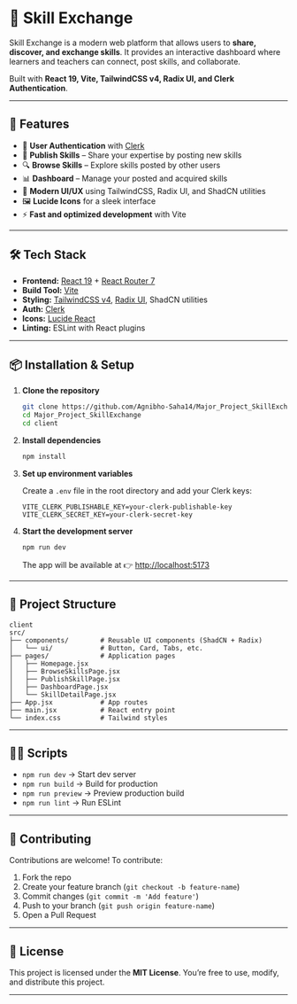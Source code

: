 
# 🌟 Skill Exchange

Skill Exchange is a modern web platform that allows users to **share, discover, and exchange skills**.
It provides an interactive dashboard where learners and teachers can connect, post skills, and collaborate.

Built with **React 19, Vite, TailwindCSS v4, Radix UI, and Clerk Authentication**.

---

## 🚀 Features

* 🔑 **User Authentication** with [Clerk](https://clerk.com)
* 📝 **Publish Skills** – Share your expertise by posting new skills
* 🔍 **Browse Skills** – Explore skills posted by other users
* 📊 **Dashboard** – Manage your posted and acquired skills
* 🎨 **Modern UI/UX** using TailwindCSS, Radix UI, and ShadCN utilities
* 🖼️ **Lucide Icons** for a sleek interface
* ⚡ **Fast and optimized development** with Vite

---

## 🛠️ Tech Stack

* **Frontend:** [React 19](https://react.dev/) + [React Router 7](https://reactrouter.com/)
* **Build Tool:** [Vite](https://vitejs.dev/)
* **Styling:** [TailwindCSS v4](https://tailwindcss.com/), [Radix UI](https://www.radix-ui.com/), ShadCN utilities
* **Auth:** [Clerk](https://clerk.com/)
* **Icons:** [Lucide React](https://lucide.dev/)
* **Linting:** ESLint with React plugins

---

## 📦 Installation & Setup

1. **Clone the repository**

   ```bash
   git clone https://github.com/Agnibho-Saha14/Major_Project_SkillExchange.git
   cd Major_Project_SkillExchange
   cd client
   ```

2. **Install dependencies**

   ```bash
   npm install
   ```

3. **Set up environment variables**

   Create a `.env` file in the root directory and add your Clerk keys:

   ```env
   VITE_CLERK_PUBLISHABLE_KEY=your-clerk-publishable-key
   VITE_CLERK_SECRET_KEY=your-clerk-secret-key
   ```

4. **Start the development server**

   ```bash
   npm run dev
   ```

   The app will be available at 👉 [http://localhost:5173](http://localhost:5173)


---

## 📂 Project Structure

```
client
src/
├── components/        # Reusable UI components (ShadCN + Radix)
│   └── ui/            # Button, Card, Tabs, etc.
├── pages/             # Application pages
│   ├── Homepage.jsx
│   ├── BrowseSkillsPage.jsx
│   ├── PublishSkillPage.jsx
│   ├── DashboardPage.jsx
│   └── SkillDetailPage.jsx
├── App.jsx            # App routes
├── main.jsx           # React entry point
└── index.css          # Tailwind styles
```

---

## 🧑‍💻 Scripts

* `npm run dev` → Start dev server
* `npm run build` → Build for production
* `npm run preview` → Preview production build
* `npm run lint` → Run ESLint

---

## 🤝 Contributing

Contributions are welcome!
To contribute:

1. Fork the repo
2. Create your feature branch (`git checkout -b feature-name`)
3. Commit changes (`git commit -m 'Add feature'`)
4. Push to your branch (`git push origin feature-name`)
5. Open a Pull Request

---

## 📜 License

This project is licensed under the **MIT License**.
You’re free to use, modify, and distribute this project.

---


